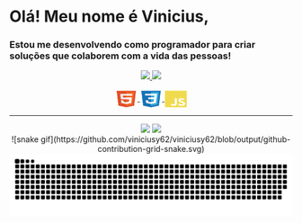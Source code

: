 # Olá! Meu nome é Vinicius,
### Estou me desenvolvendo como programador para criar soluções que colaborem com a vida das pessoas!
<div  align="center">  
  <div>
    <a href="https://github.com/viniciusy62">
    <img height="180em" src="https://github-readme-stats.vercel.app/api?username=viniciusy62&show_icons=true&theme=github_dark&include_all_commits=true&count_private=true"/>
    <img height="180em" src="https://github-readme-stats.vercel.app/api/top-langs/?username=viniciusy62&layout=compact&langs_count=7&theme=github_dark"/>
  </div>

  <div style="display: inline_block"><br>
    <img align="center" alt="Vinicius-HTML" height="30" width="40" src="https://raw.githubusercontent.com/devicons/devicon/master/icons/html5/html5-original.svg">
    <img align="center" alt="Vinicius-CSS" height="30" width="40" src="https://raw.githubusercontent.com/devicons/devicon/master/icons/css3/css3-original.svg">
    <img align="center" alt="Vinicius-Js" height="30" width="40" src="https://raw.githubusercontent.com/devicons/devicon/master/icons/javascript/javascript-plain.svg">
  </div>

***
  <div> 
    <a href = "mailto:viniciusy62@gmail.com"><img src="https://img.shields.io/badge/-Gmail-%23333?style=for-the-badge&logo=gmail&logoColor=white" target="_blank"></a>
    <a href="https://www.linkedin.com/in/viniciusy62" target="_blank"><img src="https://img.shields.io/badge/-LinkedIn-%230077B5?style=for-the-badge&logo=linkedin&logoColor=white" target="_blank"></a>    
  </div>

  <picture>
    ![snake gif](https://github.com/viniciusy62/viniciusy62/blob/output/github-contribution-grid-snake.svg)
    <source media="dark" srcset="https://github.com/viniciusy62/viniciusy62/blob/output/github-contribution-grid-snake.svg" />
    <source media="(prefers-color-scheme: light)" srcset="https://github.com/viniciusy62/viniciusy62/blob/output/github-contribution-grid-snake.svg" />
    <img alt="github contribution grid snake animation" src="https://github.com/viniciusy62/viniciusy62/blob/output/github-contribution-grid-snake.svg">
</picture>
</div>
